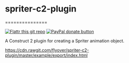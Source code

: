 # spriter-c2-plugin
===============

[![Flattr this git repo](http://api.flattr.com/button/flattr-badge-large.png)](https://flattr.com/submit/auto?user_id=isaacburns&url=https://github.com/flyover/spriter-c2-plugin&title=spriter-c2-plugin&language=JavaScript&tags=github&category=software) [![PayPal donate button](https://www.paypalobjects.com/en_US/i/btn/btn_donate_SM.gif)](https://www.paypal.com/cgi-bin/webscr?cmd=_donations&business=H9KUEZTZHHTXQ&lc=US&item_name=spriter-c2-plugin&currency_code=USD&bn=PP-DonationsBF:btn_donate_SM.gif:NonHosted "Donate to this project using Paypal")

A Construct 2 plugin for creating a Spriter animation object.

https://cdn.rawgit.com/flyover/spriter-c2-plugin/master/example/export/index.html
